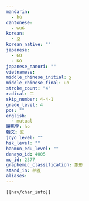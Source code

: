 ```yaml
---
mandarin:
  - hù
cantonese:
  - wu6
korean:
  - 호
korean_native: ""
japanese:
  - GO
  - KO
japanese_nanori: ""
vietnamese:
middle_chinese_initial: ɣ
middle_chinese_final: uo
stroke_count: "4"
radical: 二
skip_number: 4-4-1
grade_level: 4
pos: ""
english:
  - mutual
羅馬字: ho
韓文: 호
joyo_level: ""
hsk_level: ""
hanmun_edu_level: ""
danayo_id: 4005
mc_id: 2377
graphemic_classification: 象形
stand_in: 相互
aliases:
---
```


```meta-bind-embed
[[nav/char_info]]
```
